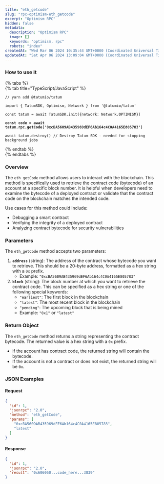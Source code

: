 ```yaml
---
title: "eth_getcode"
slug: "rpc-optimism-eth_getcode"
excerpt: "Optimism RPC"
hidden: false
metadata: 
  description: "Optimism RPC"
  image: []
  keywords: "optimism, rpc"
  robots: "index"
createdAt: "Wed Mar 06 2024 10:35:44 GMT+0000 (Coordinated Universal Time)"
updatedAt: "Sat Apr 06 2024 13:09:04 GMT+0000 (Coordinated Universal Time)"
---
```




### How to use it

{% tabs %}  
{% tab title="TypeScript/JavaScript" %}

<pre class="language-typescript" data-overflow="wrap" data-line-numbers><code class="lang-typescript">// yarn add @tatumio/tatum

import { TatumSDK, Optimism, Network } from '@tatumio/tatum'
  
const tatum = await TatumSDK.init<Optimism>({network: Network.OPTIMISM})

<strong>const code = await tatum.rpc.getCode('0xcBA5609AB435969dEF6Ab164c4C0A4165E805783')
</strong>
await tatum.destroy() // Destroy Tatum SDK - needed for stopping background jobs
</code></pre>

{% endtab %}  
{% endtabs %}

### Overview

The `eth_getCode` method allows users to interact with the blockchain. This method is specifically used to retrieve the contract code (bytecode) of an account at a specific block number. It is helpful when developers need to examine the bytecode of a deployed contract or validate that the contract code on the blockchain matches the intended code.

Use cases for this method could include:

- Debugging a smart contract
- Verifying the integrity of a deployed contract
- Analyzing contract bytecode for security vulnerabilities

### Parameters

The `eth_getCode` method accepts two parameters:

1. **`address`** (string): The address of the contract whose bytecode you want to retrieve. This should be a 20-byte address, formatted as a hex string with a `0x` prefix.
   - Example: `"0xcBA5609AB435969dEF6Ab164c4C0A4165E805783"`
2. **`block`** (string): The block number at which you want to retrieve the contract code. This can be specified as a hex string or one of the following special keywords:
   - `"earliest"`: The first block in the blockchain
   - `"latest"`: The most recent block in the blockchain
   - `"pending"`: The upcoming block that is being mined
   - Example: `"0x1"` or `"latest"`

### Return Object

The `eth_getCode` method returns a string representing the contract bytecode. The returned value is a hex string with a `0x` prefix.

- If the account has contract code, the returned string will contain the bytecode.
- If the account is not a contract or does not exist, the returned string will be `0x`.

### JSON Examples

#### Request

```json
{
  "id": 1,
  "jsonrpc": "2.0",
  "method": "eth_getCode",
  "params": [
    "0xcBA5609AB435969dEF6Ab164c4C0A4165E805783",
    "latest"
  ]
}
```

#### Response

```json
{
  "id": 1,
  "jsonrpc": "2.0",
  "result": "0x606060...code_here...3839"
}
```
